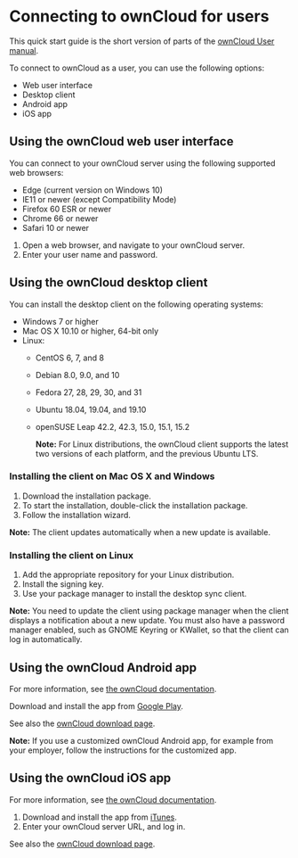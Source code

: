 Connecting to ownCloud for users
===

This quick start guide is the short version of parts of the [ownCloud User manual](https://doc.owncloud.org/server/10.4/user_manual/).

To connect to ownCloud as a user, you can use the following options:
* Web user interface
* Desktop client
* Android app
* iOS app

Using the ownCloud web user interface
---

You can connect to your ownCloud server using the following supported web browsers:
* Edge (current version on Windows 10)
* IE11 or newer (except Compatibility Mode)
* Firefox 60 ESR or newer
* Chrome 66 or newer
* Safari 10 or newer

1. Open a web browser, and navigate to your ownCloud server.
2. Enter your user name and password.

Using the ownCloud desktop client
---

You can install the desktop client on the following operating systems:
* Windows 7 or higher
* Mac OS X 10.10 or higher, 64-bit only
* Linux:
  * CentOS 6, 7, and 8
  * Debian 8.0, 9.0, and 10
  * Fedora 27, 28, 29, 30, and 31
  * Ubuntu 18.04, 19.04, and 19.10
  * openSUSE Leap 42.2, 42.3, 15.0, 15.1, 15.2

    **Note:** For Linux distributions, the ownCloud client supports the latest two versions of each platform, and the previous Ubuntu LTS.

### Installing the client on Mac OS X and Windows

1. Download the installation package.
2. To start the installation, double-click the installation package.
3. Follow the installation wizard.

**Note:** The client updates automatically when a new update is available.

### Installing the client on Linux

1. Add the appropriate repository for your Linux distribution.
2. Install the signing key.
3. Use your package manager to install the desktop sync client.
   
**Note:** You need to update the client using package manager when the client displays a notification about a new update. You must also have a password manager enabled, such as GNOME Keyring or KWallet, so that the client can log in automatically.

Using the ownCloud Android app
---
For more information, see [the ownCloud documentation](https://doc.owncloud.com/android/).

Download and install the app from [Google Play](https://play.google.com/store/apps/details?id=com.owncloud.android).

See also the [ownCloud download page](https://owncloud.org/download/#owncloud-mobile-apps).

**Note:** If you use a customized ownCloud Android app, for example from your employer, follow the instructions for the customized app.

Using the ownCloud iOS app
---
For more information, see [the ownCloud documentation](https://doc.owncloud.com/ios/).

1. Download and install the app from [iTunes](https://apps.apple.com/app/id1359583808?ls=1).
2. Enter your ownCloud server URL, and log in.

See also the [ownCloud download page](https://owncloud.org/download/#owncloud-mobile-apps).
